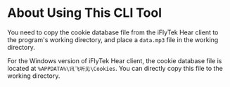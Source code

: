 # About Using This CLI Tool

You need to copy the cookie database file from the iFlyTek Hear client to the program's working directory, and place a `data.mp3` file in the working directory.

For the Windows version of iFlyTek Hear client, the cookie database file is located at `%APPDATA%\讯飞听见\Cookies`. You can directly copy this file to the working directory.